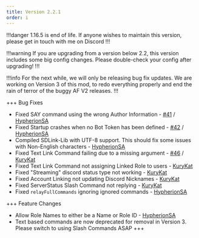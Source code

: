 ```yaml
---
title: Version 2.2.1
order: i
---
```


!!!danger 1.16.5 is end of life. If anyone wishes to maintain this version, please get in touch with me on Discord
!!!

!!!warning If you are upgrading from a version below 2.2, this version includes some big config changes. Please double-check your config after upgrading!
!!!

!!!info For the next while, we will only be releasing bug fix updates. We are working on Version 3 of this mod, to redo everything properly and end the rain of terror of the buggy AF V2 releases.
!!!

+++ Bug Fixes

* Fixed SAY command using the wrong Author Information - [#41](https://github.com/hypherionmc/sdlink/issues/41) / [HypherionSA](https://github.com/hypherionmc/sdlink-lib/commit/abb403d65d6022fa3c0c9dc174f71c7da7a7bd85)
* Fixed Startup crashes when no Bot Token has been defined - [#42](https://github.com/hypherionmc/sdlink/issues/42) / [HypherionSA](https://github.com/hypherionmc/sdlink-lib/commit/43b54d3ee75bb326b749386c0bd22049d510f94d)
* Compiled SDLink-Lib with UTF-8 support. This should fix some issues with Non-English characters - [HypherionSA](https://github.com/hypherionmc/sdlink-lib/commit/1400231ad903c34ef054ab81fdfb629fb0aea68b)
* Fixed Text Link Command failing due to a missing argument - [#46](https://github.com/hypherionmc/sdlink/issues/46) / [KuryKat](https://github.com/hypherionmc/sdlink-lib/commit/e6c1856264ca5fe8acf4ef17b35c3b98c2ad979d)
* Fixed Text Link Command not assigning Linked Role to users - [KuryKat](https://github.com/hypherionmc/sdlink-lib/commit/1afbf396b7c1c0547ab32d906c5ee80550ef8019)
* Fixed "Streaming" discord status type not working - [KuryKat](https://github.com/hypherionmc/sdlink-lib/commit/7d3f4c1a52b515bebe12d6ec77e431f9f1d1de68)
* Fixed Account Linking not updating Discord Nicknames - [KuryKat](https://github.com/hypherionmc/sdlink-lib/commit/11325d3283a812d53184149ed854054bdccfd334)
* Fixed ServerStatus Slash Command not replying - [KuryKat](https://github.com/hypherionmc/sdlink-lib/commit/05adf66a6784d977354e388a6d47f8e0c463afea)
* Fixed `relayFullCommands` ignoring ignored commands - [HypherionSA](https://github.com/hypherionmc/sdlink/commit/5be26c7e110650e5565a9c609fe7feb1370e8456)

+++ Feature Changes

* Allow Role Names to either be a Name or Role ID - [HypherionSA](https://github.com/hypherionmc/sdlink-lib/commit/87cf431725b3a9a21063defd43d50b82cb43d92b)
* Text based commands are now deprecated for removal in Version 3. Please switch to using Slash Commands ASAP
+++
